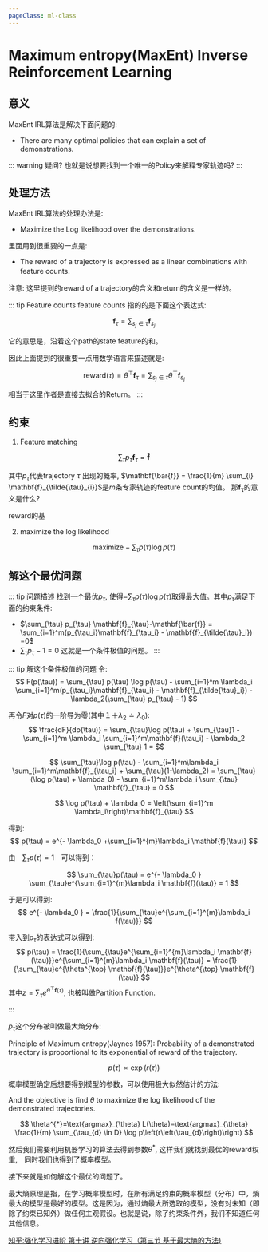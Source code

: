 ```yaml
---
pageClass: ml-class
---
```


<!--
 * @Description: 
 * @Author: Jack Huang
 * @Github: https://github.com/HuangJiaLian
 * @Date: 2019-11-07 15:47:15
 * @LastEditors: Jack Huang
 * @LastEditTime: 2019-11-09 00:56:47
 -->
# Maximum entropy(MaxEnt) Inverse Reinforcement Learning
## 意义
MaxEnt IRL算法是解决下面问题的:
- There are many optimal policies that can explain a set of demonstrations.

::: warning 疑问?
也就是说想要找到一个唯一的Policy来解释专家轨迹吗?
:::

## 处理方法
MaxEnt IRL算法的处理办法是:
- Maximize the Log likelihood over the demonstrations.

里面用到很重要的一点是:
- The reward of a trajectory is expressed as a linear combinations with feature counts.　

注意: 这里提到的reward of a trajectory的含义和return的含义是一样的。

::: tip Feature counts
feature counts 指的的是下面这个表达式:

$$
\mathbf{f}_{\tau}=\sum_{s_{j} \in \tau} \mathbf{f}_{s_{j}}
$$

它的意思是，沿着这个path的state feature的和。

因此上面提到的很重要一点用数学语言来描述就是:

$$
\text{reward} \left(\tau\right)=\theta^{\top} \mathbf{f}_{\tau}=\sum_{s_{j} \in \tau} \theta^{\top} \mathbf{f}_{s_{j}}
$$

相当于这里作者是直接去拟合的Return。
:::

## 约束
1. Feature matching

$$
\sum_{\tau} p_{\tau} \mathbf{f}_{\tau}=\mathbf{\bar{f}}
$$

其中$p_{\tau}$代表trajectory $\tau$ 出现的概率, $\mathbf{\bar{f}} = \frac{1}{m} \sum_{i} \mathbf{f}_{\tilde{\tau}_{i}}$是$m$条专家轨迹的feature count的均值。
那$\mathbf{f_{\tau}}$的意义是什么?

reward的基

2. maximize the log likelihood

$$
\text {maximize} -\sum_{\tau} p(\tau) \log p(\tau)
$$

## 解这个最优问题
::: tip 问题描述
找到一个最优$p_{\tau}$, 使得$-\sum_{\tau} p(\tau) \log p(\tau)$取得最大值。其中$p_{\tau}$满足下面的约束条件:
- $\sum_{\tau} p_{\tau} \mathbf{f}_{\tau}-\mathbf{\bar{f}} = \sum_{i=1}^m(p_{\tau_i}\mathbf{f}_{\tau_i} - \mathbf{f}_{\tilde{\tau}_i}) =0$
- $\sum_{\tau} p_{\tau} - 1 = 0$
这就是一个条件极值的问题。
:::

::: tip 解这个条件极值的问题
令:
$$
F(p(\tau)) = \sum_{\tau} p(\tau) \log p(\tau) - \sum_{i=1}^m \lambda_i \sum_{i=1}^m(p_{\tau_i}\mathbf{f}_{\tau_i} - \mathbf{f}_{\tilde{\tau}_i}) - \lambda_2(\sum_{\tau} p_{\tau} - 1)
$$

再令$F$对$p(\tau)$的一阶导为零(其中$１＋\lambda_2 \doteq \lambda_0$):
$$
\frac{dF}{dp(\tau)} =  \sum_{\tau}\log p(\tau) + \sum_{\tau}1 - \sum_{i=1}^m \lambda_i \sum_{i=1}^m\mathbf{f}(\tau_i) - \lambda_2 \sum_{\tau} 1 =   
$$

$$
\sum_{\tau}\log p(\tau) - \sum_{i=1}^m\lambda_i \sum_{i=1}^m\mathbf{f}_{\tau_i} + \sum_{\tau}(1-\lambda_2) = \sum_{\tau}(\log p(\tau) + \lambda_0)  - \sum_{i=1}^m\lambda_i \sum_{\tau} \mathbf{f}_{\tau} = 0
$$

$$
\log p(\tau) + \lambda_0 = \left(\sum_{i=1}^m \lambda_i\right)\mathbf{f}_{\tau}
$$

得到:
$$
p(\tau) = e^{- \lambda_0 +\sum_{i=1}^{m}\lambda_i \mathbf{f}(\tau)} 
$$

由　$\sum_{\tau}p(\tau) = 1$　可以得到：

$$
\sum_{\tau}p(\tau) = e^{- \lambda_0 } \sum_{\tau}e^{\sum_{i=1}^{m}\lambda_i \mathbf{f}(\tau)} = 1
$$

于是可以得到:
$$
e^{- \lambda_0 } = \frac{1}{\sum_{\tau}e^{\sum_{i=1}^{m}\lambda_i f(\tau)}}
$$

带入到$p_{\tau}$的表达式可以得到:
$$
p(\tau) = \frac{1}{\sum_{\tau}e^{\sum_{i=1}^{m}\lambda_i \mathbf{f}(\tau)}}e^{\sum_{i=1}^{m}\lambda_i \mathbf{f}(\tau)} = \frac{1}{\sum_{\tau}e^{\theta^{\top} \mathbf{f}(\tau)}}e^{\theta^{\top} \mathbf{f}(\tau)}
$$
其中$z = \sum_{\tau}e^{\theta^{\top} \mathbf{f}(\tau)}$, 也被叫做Partition Function.

:::

$p_{\tau}$这个分布被叫做最大熵分布:

Principle of Maximum entropy(Jaynes 1957):
Probability of a demonstrated trajectory is proportional to its exponential of reward of the trajectory.

$$
p(\tau) \propto \exp (r(\tau))
$$

概率模型确定后想要得到模型的参数，可以使用极大似然估计的方法:

And the objective is find $\theta$ to maximize the log likelihood of the demonstrated trajectories. 

$$
\theta^{*}=\text{argmax}_{\theta} L(\theta)=\text{argmax}_{\theta} \frac{1}{m} \sum_{\tau_{d} \in D} \log p\left(r\left(\tau_{d}\right)\right)
$$

然后我们需要利用机器学习的算法去得到参数$\theta^{*}$, 这样我们就找到最优的reward权重,　同时我们也得到了概率模型。

接下来就是如何解这个最优的问题了。



最大熵原理是指，在学习概率模型时，在所有满足约束的概率模型（分布）中，熵最大的模型是最好的模型。这是因为，通过熵最大所选取的模型，没有对未知（即除了约束已知外）做任何主观假设。也就是说，除了约束条件外，我们不知道任何其他信息。

[知乎:强化学习进阶 第十讲 逆向强化学习（第三节 基于最大熵的方法)](https://zhuanlan.zhihu.com/p/26855870)<br>